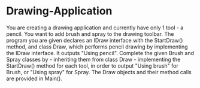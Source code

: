 # Drawing-Application
You are creating a drawing application and currently have only 1 tool - a pencil. You want to add brush and spray to the drawing toolbar. The program you are given declares an IDraw interface with the StartDraw() method, and class Draw, which performs pencil drawing by implementing the IDraw interface. It outputs "Using pencil". Complete the given Brush and Spray classes by - inheriting them from class Draw - implementing the StartDraw() method for each tool, in order to output "Using brush" for Brush, or "Using spray" for Spray.  The Draw objects and their method calls are provided in Main().
